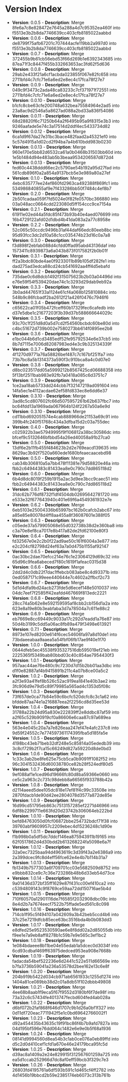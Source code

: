 # Version Index
- **Version**: 0.0.5 - **Description**: Merge 8fe6a7c8e828472e7645a288a4d7c95352ea460f into f5513e3b2b8da7746639cc403cfb8185022aabbd
- **Version**: 0.0.6 - **Description**: Merge de8799f75afb67201c707444acfe119bb2a997d0 into f5513e3b2b8da7746639cc403cfb8185022aabbd
- **Version**: 0.0.7 - **Description**: Merge 372455b9b61cb56ebd53f66d269b1e6392343685 into 87ea71f3c8447f455b332663653ac3fd62f5d636
- **Version**: 0.0.8 - **Description**: Merge 29ab2e433f21a6cf1acbda023855f067e82fc658 into 2711bfd4c7cfc71e6a6ed2e8ec4c17fca78f27e7
- **Version**: 0.0.9 - **Description**: Merge 049c9f3473c2ada48ca83233c7cf371971f72551 into 2711bfd4c7cfc71e6a6ed2e8ec4c17fca78f27e7
- **Version**: 0.0.10 - **Description**: Merge b1cfc8cbe63cfe200748a632bea75584964e2ad5 into 23a8ac9d2546a5a8627ad088a2bd33a836f54086
- **Version**: 0.0.11 - **Description**: Merge 68d28820f6c71250b64a2f6495b95a9f8315e3b3 into 9246aafade5e74c3a17514d2ddf4ec5433734d82
- **Version**: 0.0.12 - **Description**: Merge 6ca1d9f67da27e31bc3bace482faad2a45321ef0 into 5c57d4915a1d02cd2f94ba7a4b610bdd983b0230
- **Version**: 0.0.13 - **Description**: Merge 960e170e5bb82d6532ca61a0b0468b31503bb60d into 1e5b1484d94e483ab5b3beaa9534206587d872d4
- **Version**: 0.0.13 - **Description**: Merge fed60c4438ddd66ec2c5790ae54b192a95d27fad into 561cdb896f0a2a854a9137bcb5e3e989a80a27ef
- **Version**: 0.1.0 - **Description**: Merge 4ebc635777ee24ef860fd2963ca492388f869fc1 into 534986840855af9e7f433286bb50f7484c4ef8b7
- **Version**: 0.2.0 - **Description**: Merge 2b501cadaa059f7fd5024e0f82fe0570bc366880 into 03a048acc0664cdd223080d5ff154ccc9ce7154a
- **Version**: 0.2.1 - **Description**: Merge 61911e02ed44a5fdc85f473b93b40e4aed076699 into 16b4729122afd02d1dbd4b41da083a2a77c8958e
- **Version**: 0.2.2 - **Description**: Merge 52c065c50ccdc9496b31af44daf66edc80eeb8bc into 95d93fcc3dc2d10a58c1cc035474b23d16c0a7a8
- **Version**: 0.3.0 - **Description**: Merge f3d898f2ebfab088d4cfdd0ffad95abd43136daf into 1573411c8939873a6a043b873f017582f2b0b01f
- **Version**: 0.3.1 - **Description**: Merge ff2a3bdc80bde4ae0f9233011b89b105df282fe1 into dad275ad3edca88cd24cb541692aa4ff4d5ebafd
- **Version**: 0.3.2 - **Description**: Merge 735dae0c6d8dcb1492f315075623b2b03a04496d into e76e59f54f539420dae74c1c3293d29dab9eb92a
- **Version**: 0.3.3 - **Description**: Merge 3b0ad447651f33a1124e61cf4a068b125810884c into 548b9c86fcbadf2ba2612f21a426f0476c7946f6
- **Version**: 0.3.4 - **Description**: Merge c65622ca01f05b472fceff60b17329fec6cafedb into d37e5dbe1c21677203f3b39d37b588666644029c
- **Version**: 0.3.5 - **Description**: Merge 93c70c1f251d8d0a5d7cd2f54560bcbdc60be80d into c4bc51672d739b002e7580273bb614f0895ee2b8
- **Version**: 0.3.6 - **Description**: Merge e1bc044b6d1cd3485edf52fe95792534e6e37cb5 into 8b7d7115e7006d82087983ed4e3c9b325134339f
- **Version**: 0.3.7 - **Description**: Merge 4f1270d9771a76a58826bef487c7c167bf251fa7 into 73b7bc8a5b1314373a590f3c910bca8a4c0d07e0
- **Version**: 0.3.8 - **Description**: Merge d8bc023517dd05a5999212b8567425cd06688358 into 5f13bf2511bab983e92fb7a0418a085c6d3751c7
- **Version**: 0.3.9 - **Description**: Merge 1ce2aa18ab5733dd244cbb7f32147219ad091604 into 14fa5ec1e4112acdae62ef58fd833ec8e6dd6e37
- **Version**: 0.3.10 - **Description**: Merge 3ad8c5cd807602fc66d5075957261b62b637fbc7 into bc64fdd13a1969ada067964b124f2267a50a6e9d
- **Version**: 0.3.10 - **Description**: Merge cd11bbd692051574e4cab888966de21153a69c91 into 399b4fc240f51768c434a3dfba15d2c03a755dec
- **Version**: 0.4.0 - **Description**: Merge c025922b3ae57949995f9f106812a38bc30586dc into bfcef9c5132646bfbbd54a26ed40058a91b27ca0
- **Version**: 0.5.0 - **Description**: Merge 13df6e2b11fb455f484623b2d2e769eacd139635 into 8629ac3b92f7520a660ede1680bfeaecaacebd98
- **Version**: 0.5.0 - **Description**: Merge cab34b306810a5a7bb478f11381e79d58820e46a into fbb2c64944383c81433ea8e0c790c7dd865118d2
- **Version**: 0.6.0 - **Description**: Merge 6b4d8dc8019f259b1915a2ac3d9ee3bcc9caec51 into fbb2c64944383c81433ea8e0c790c7dd865118d2
- **Version**: 0.6.1 - **Description**: Merge 31dc62b776df8732f1df4504db02695642781720 into e533e32f677643940c401e69f6a4549361932e7e
- **Version**: 0.6.2 - **Description**: Merge 6eb5103e25004336b65997bc162b0cafcb2abc67 into a85e85e80078d4ff8aa455a8f36087601e388f05
- **Version**: 0.6.3 - **Description**: Merge c05ede37a579905068e55d032738b38d2e360ba8 into c3a70e8ef8ca7017e8b417a82de2fd62100e80f3
- **Version**: 0.6.4 - **Description**: Merge fd32567e0e2c2b0f22ad9ae50c161f6004a3e877 into e2c204cf82798d24ef63a7a0d475b1155af92147
- **Version**: 0.6.5 - **Description**: Merge 0ac30bc2dae70efcc214e76c1e23064129d69c32 into 65d96c9fea6abeced7f80c1619f1afeac0315d38
- **Version**: 0.6.6 - **Description**: Merge 2dd2d4c0db22f7dac1ffebcb083abe8c4d93371b into 0ed0587171c99eee440644e7c4602a2ffbcf2c73
- **Version**: 0.6.7 - **Description**: Merge 5d1d4dfa9bd24acb273fde5d6ecef148e5010037 into 04dc7eef7f2585ff42eafdd467669f813edc2221
- **Version**: 0.6.8 - **Description**: Merge 28cc74a5b62e8e592159595af8cbb2cb156d1a2a into 623e8a19e80b3eabfaba3d7a78504a7c611e88c2
- **Version**: 0.6.9 - **Description**: Merge eb7669e8cc69449c9033a17c292d7eadd1a76e87 into 50d4b3199c5dd5a06ac8fb89a479f3498e613921
- **Version**: 0.7.1 - **Description**: Merge 8973e107ed8200e614f6cec54606fa97a8d10de1 into 73bdaeeabaa9aaea5a54fbf06fb17ae9f40e1f70
- **Version**: 1.0.0 - **Description**: Merge 0644dfeb5ec45538f935327516db595019ef21eb into 2225365f5349bab80bbd03c40c854ae7954430f3
- **Version**: 1.0.1 - **Description**: Merge 957aac44ae76e480c9c7230d7d15b2bb01aa3dbc into d1f0e82887af4b9415891b211c4a07b8ce00a5c2
- **Version**: 1.0.2 - **Description**: Merge a2f3e93a41fef8b526c52ac919ea1841e40b3ae2 into 3fc906d9e79d5c89f79985a565ad4c1353d5f08c
- **Version**: 1.0.3 - **Description**: Merge 73f657de0ca77b84e59c6bcfc520dcfc8c3c1a62 into bfdde87aa74e1a216887eea2f2256cd8d35ee53d
- **Version**: 1.0.4 - **Description**: Merge 31788a22b24d95a830e222839ff2e8ddbc87af59 into a2f65c529b90919cf0a86606e6caa87c97a689ea
- **Version**: 1.0.4 - **Description**: Merge 563e4e045c20a7a7e826eaa247ef47e4afc237c8 into 9d59f24552c7e774597361174395fba5d185fa5e
- **Version**: 1.0.5 - **Description**: Merge 4198bc43eb71beb32df248e5c85814a05ededb39 into 3c8cf729b2f7ca15c66249d827a59220d8de0bd3
- **Version**: 1.0.6 - **Description**: Merge 1c33c3ab2be8fe625e75cb5ca0b9091ff1082f52 into 96c3041532436d60038780ce82b28f524edf80d5
- **Version**: 1.0.7 - **Description**: Merge 9ef088af1e1ced96d19666fc80d8ba59366e0660 into ce5c2a963c2c731c98debb8a66565f933788b42a
- **Version**: 1.0.8 - **Description**: Merge d2114aeed5dee105dc818e17ef81f4c99c33508e into 2870fdacb1de90d42ee2804078d3577a872de85e
- **Version**: 1.0.9 - **Description**: Merge 16d99cd51795eb863c7513157285ef2271d46966 into 6df8b2299711e663fd20d23742b306064eb222bd
- **Version**: 1.0.10 - **Description**: Merge befd84763050d0fcf06872bbe254732bdcf71f38 into 39760abf9609957c2209ebec4d15236248c1d90e
- **Version**: 1.0.11 - **Description**: Merge f1b998b0a5df5dc7ddcf146ea875943911b19165 into 62f0517862d4d30bdd2b613268224fa5098e6a7f
- **Version**: 1.0.12 - **Description**: Merge 32a0ec7325baa94d4963619c3d39f43a2e6386a9 into 2a399dcec9fc8d4eff56fce62e4e4b7b114b31a7
- **Version**: 1.0.13 - **Description**: Merge fb1349b7577303a6f709701cc03e5682509d8752 into e9bbb832ce9c7c36e723286b48b6d33eb54d73ce
- **Version**: 1.0.14 - **Description**: Merge 9a01436d372bf35ff1629e87f431cc00ef410ca2 into c5394809143c9f8769ce59aa72dd150716ae5b4d
- **Version**: 1.0.15 - **Description**: Merge 710f60570a12901116de7f6585f2032908dbc09c into 8e4d2b7a7674eecf7522b75ffade5ed561c8c098
- **Version**: 1.0.16 - **Description**: Merge 714cb1f95c5f494107a042609a3b42beb5ccd4b6 into 37c25e7219dfcb85ece63bc3516bda4b0b083dd3
- **Version**: 1.0.17 - **Description**: Merge e8dfed25e9523530590ae6e8f8dd02a2d85055db into f9ee1e7a9eb8aff8278b1c59b7e9e565c3ef1bc2
- **Version**: 1.0.18 - **Description**: Merge 1e084bdaeee8b11be04e55edab1a5dcec0d3034f into 6cd93cdbaf469ff63975dedced953ea908e7668b
- **Version**: 1.0.19 - **Description**: Merge fadacda54bef522236e6d2441c522e511d66569e into b7fa3736b59041a236a53578d2bee162e13c6e8f
- **Version**: 1.0.20 - **Description**: Merge 204b919b5422d034cb971ab6561933c1255d1274 into 1404a81ce089bb38d2c01a8db51f102dbbb49808
- **Version**: 1.0.21 - **Description**: Merge 4ee68b8aab1f9eca5f67f9552d3180bf6f7de98f into 73a32c6c57434fe4013747fecbd604fed4ab028a
- **Version**: 1.0.22 - **Description**: Merge d6bf072b2faf868f646d1707c9b1d26a0bf1f327 into 0d11df720eac7711942f5e1c0bd69642766002f1
- **Version**: 1.0.23 - **Description**: Merge d92a454435b43635c19f91bc86f4b7b9afd7827a into 04d195bf596e76dd064c1482e6e9e0b5f68a1936
- **Version**: 1.0.24 - **Description**: Merge 08141d9994560d8ea54b3c1ab0ce076a0eb89ffd into d5c2d0d410cef1cfd1a670e46e24179bca95fc5d
- **Version**: 1.0.25 - **Description**: Merge d39ac8a1409a2e24e829915f312567601259a725 into ea5d1ccab252966d7dc8af0eff59bcb3f329c7e3
- **Version**: 1.0.26 - **Description**: Merge 26803fd4195761a6df593b591c1d465cf4ff2782 into 4d1456b19bbcd2b59e2385174eb6073c313b761b
